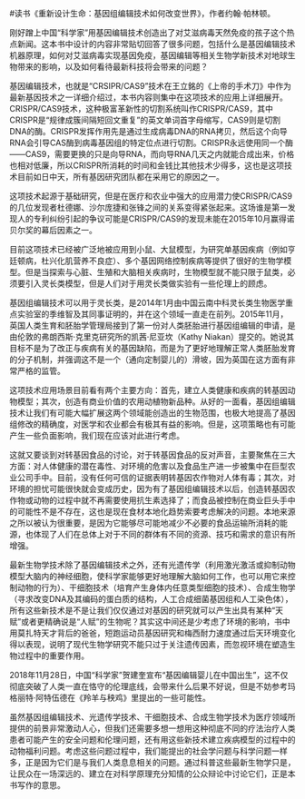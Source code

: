 \#读书《重新设计生命：基因组编辑技术如何改变世界》，作者约翰·帕林顿。

刚好蹭上中国“科学家”用基因编辑技术创造出了对艾滋病毒天然免疫的孩子这个热点新闻。这本书中设计的内容非常贴切回答了很多问题，包括什么是基因编辑技术机器原理，如何对艾滋病毒实现基因免疫，基因编辑等相关生物学新技术对地球生物带来的影响，以及如何看待最新科技将会带来的问题？

基因编辑技术，也就是“CRSIPR/CAS9”技术在王立銘的《上帝的手术刀》中作为最新基因技术之一详细介绍过，本书内容则集中在这项技术的应用上详细展开。CRISPR/CAS9技术，这种极富革新性的切割系统叫作CRISPR/CAS9，其中CRISPR是“规律成簇间隔短回文重复”的英文单词首字母缩写，CAS9则是切割DNA的酶。CRISPR发挥作用先是通过生成病毒DNA的RNA拷贝，然后这个向导RNA会引导CAS酶到病毒基因组的特定位点进行切割。CRISPR永远使用同一个酶——CAS9，需要更换的只是向导RNA，而向导RNA几天之内就能合成出来，价格也相对低廉，所以CRISPR所消耗的时间和金钱比其他技术少得多，这也是这项技术目前如日中天，所有基因研究团队都在采用它的原因之一。

这项技术起源于基础研究，但是在医疗和农业中强大的应用潜力使CRISPR/CAS9的几位发现者杜德娜、沙尔庞捷和张锋之间的关系变得紧张起来。这场谁是第一发现人的专利纠纷引起的争议可能是CRISPR/CAS9的发现未能在2015年10月赢得诺贝尔奖的幕后因素之一。

目前这项技术已经被广泛地被应用到小鼠、大鼠模型，为研究单基因疾病（例如亨廷顿病，杜兴化肌营养不良症）、多个基因网络控制疾病等提供了很好的生物学模型。但是当探索与心脏、生殖和大脑相关疾病时，生物模型就不能只限于鼠类，必须要引入灵长类模型，但是人们对于用灵长类做实验有一些伦理上的顾虑。

基因组编辑技术可以用于灵长类，是2014年1月由中国云南中科灵长类生物医学重点实验室的季维智及其同事证明的，并在这个领域一直走在前列。2015年11月，英国人类生育和胚胎学管理局接到了第一份对人类胚胎进行基因组编辑的申请，是由伦敦的弗朗西斯·克里克研究所的凯茜·尼亚坎（Kathy Niakan）提交的。她说其目标不是为了改正与疾病有关的基因缺陷，而是为了更好地理解正常人类胚胎发育的分子机制，并强调这不是一个（通向定制婴儿的）滑坡，因为英国在这方面有非常严格的监管。

这项技术应用场景目前看有两个主要方向：首先，建立人类健康和疾病的转基因动物模型；其次，创造有商业价值的农用动植物新品种。从好的一面看，基因组编辑技术让我们有可能大幅扩展这两个领域能创造出的生物范围，也极大地提高了基因组修改的精确度，对医学和农业都会有极其有益的影响。但是，这项策略也有可能产生一些负面影响，我们现在应该对此进行考虑。

这就又要谈到对转基因食品的讨论，对于转基因食品的反对声音，主要聚焦在三大方面：对人体健康的潜在毒性、对环境的危害以及食品生产进一步被集中在巨型农业公司手中。目前，没有任何可信的证据表明转基因农作物对人体有毒；其次，对环境的担忧可能很快就会变成历史，因为有了基因组编辑技术以后，创造转基因农作物或动物的过程中就不再需要使用抗生素选择了；而食品被控制在商业巨头手中的可能性不是不存在，这也是现在食材本地化趋势索要考虑解决的问题。本地来源之所以被认为很重要，是因为它能够尽可能地减少不必要的食品运输所消耗的能源，也体现了人们在总体上对于不同的群体有不同的资源、技巧和需求的意识有所增强。

最新生物学技术除了基因编辑技术之外，还有光遗传学（利用激光激活或抑制动物模型大脑内的神经细胞，使科学家能够更好地理解大脑如何工作，也可以用它来控制动物的行为）、干细胞技术（培育产生身体内任意类型细胞的技术）、合成生物学（寻求改变DNA及其编码的蛋白质的结构，人工合成细菌基因组和人工染色体），所有这些新技术是不是让我们仅仅通过对基因的研究就可以产生出具有某种“天赋”或者更精确说是“人赋”的生物呢？其实这中间还是少考虑了环境的影响，书中用莫扎特天才背后的爸爸，短跑运动员基因研究和梅西耐力速度通过后天环境变化得以表现，说明了现代生物学研究不能只过于关注遗传因素，而忽视环境在塑造生物过程中的重要作用。

2018年11月28日，中国“科学家”贺建奎宣布“基因编辑婴儿在中国出生”，这不仅彻底突破了人类一直在恪守的伦理底线，会带来什么后果不好说，但是不妨参考玛格丽特·阿特伍德在《羚羊与秧鸡》里提出的一些可能性。

虽然基因组编辑技术、光遗传学技术、干细胞技术、合成生物学技术为医疗领域所提供的前景非常激动人心，但我们还需要多想一想用这种彻底不同的疗法治疗人类患者可能产生的安全问题和伦理问题，还有用这些新技术建立疾病模型的过程中的动物福利问题。考虑这些问题过程中，我们能提出的社会学问题与科学问题一样多，正是因为它们是与我们人类息息相关的问题。通过科普这些最新生物学只是，让民众在一场深远的、建立在对科学原理充分知情的公众辩论中讨论它们，正是本书写作的意思。